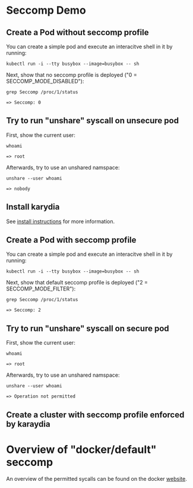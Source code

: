 # Seccomp Demo

## Create a Pod without seccomp profile
You can create a simple pod and execute an interacitve shell in it by running:
```
kubectl run -i --tty busybox --image=busybox -- sh
```

Next, show that no seccomp profile is deployed ("0 = SECCOMP_MODE_DISABLED"):
```
grep Seccomp /proc/1/status

=> Seccomp:	0
```

## Try to run "unshare" syscall on unsecure pod
First, show the current user:
```
whoami

=> root
```

Afterwards, try to use an unshared namspace:
```
unshare --user whoami

=> nobody
```

## Install karydia
See [install instructions](/install/README.md) for more information.

## Create a Pod with seccomp profile
You can create a simple pod and execute an interacitve shell in it by running:
```
kubectl run -i --tty busybox --image=busybox -- sh
```

Next, show that default seccomp profile is deployed ("2 = SECCOMP_MODE_FILTER"):
```
grep Seccomp /proc/1/status

=> Seccomp:	2
```

## Try to run "unshare" syscall on secure pod
First, show the current user:
```
whoami

=> root
```

Afterwards, try to use an unshared namspace:
```
unshare --user whoami

=> Operation not permitted
```

## Create a cluster with seccomp profile enforced by karaydia

# Overview of "docker/default" seccomp
An overview of the permitted sycalls can be found on the docker [website](https://docs.docker.com/engine/security/seccomp/).
